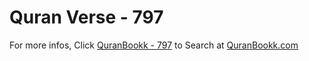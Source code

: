# Quran Verse - 797 

For more infos, Click [QuranBookk - 797](https://www.quranbookk.com/quran/search?q=797) to Search at [QuranBookk.com](http://quranbookk.com/)